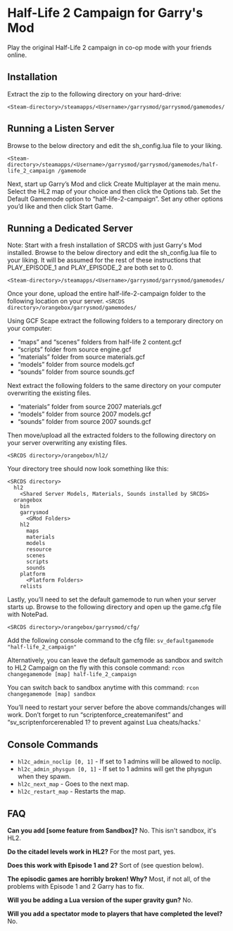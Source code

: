 # Half-Life 2 Campaign for Garry's Mod
Play the original Half-Life 2 campaign in co-op mode with your friends online.

## Installation
Extract the zip to the following directory on your hard-drive:

`<Steam-directory>/steamapps/<Username>/garrysmod/garrysmod/gamemodes/`

## Running a Listen Server
Browse to the below directory and edit the sh_config.lua file to your liking.

`<Steam-directory>/steamapps/<Username>/garrysmod/garrysmod/gamemodes/half-life_2_campaign
/gamemode`

Next, start up Garry’s Mod and click Create Multiplayer at the main menu. Select the HL2 map of your choice and then click the Options tab. Set the Default Gamemode option to “half-life-2-campaign”. Set any other options you’d like and then click Start Game.

## Running a Dedicated Server
Note: Start with a fresh installation of SRCDS with just Garry's Mod installed.
Browse to the below directory and edit the sh_config.lua file to your liking. It will be assumed for the rest of these instructions that PLAY_EPISODE_1 and PLAY_EPISODE_2 are both set to 0.

`<Steam-directory>/steamapps/<Username>/garrysmod/garrysmod/gamemodes/`

Once your done, upload the entire half-life-2-campaign folder to the following location on your server.
`<SRCDS directory>/orangebox/garrysmod/gamemodes/`

Using GCF Scape extract the following folders to a temporary directory on your computer:
- “maps” and “scenes” folders from half-life 2 content.gcf
- “scripts” folder from source engine.gcf
- “materials” folder from source materials.gcf
- “models” folder from source models.gcf
- “sounds” folder from source sounds.gcf

Next extract the following folders to the same directory on your computer overwriting the existing files.
- “materials” folder from source 2007 materials.gcf
- “models” folder from source 2007 models.gcf
- “sounds” folder from source 2007 sounds.gcf

Then move/upload all the extracted folders to the following directory on your server overwriting any existing files.

`<SRCDS directory>/orangebox/hl2/`

Your directory tree should now look something like this:

``` 
<SRCDS directory>
  hl2
    <Shared Server Models, Materials, Sounds installed by SRCDS>
  orangebox
    bin
    garrysmod
      <GMod Folders>
    hl2
      maps
      materials
      models
      resource
      scenes
      scripts
      sounds
    platform
      <Platform Folders>
    relists
```

Lastly, you’ll need to set the default gamemode to run when your server starts up. Browse to the following directory and open up the game.cfg file with NotePad.

`<SRCDS directory>/orangebox/garrysmod/cfg/`

Add the following console command to the cfg file:
`sv_defaultgamemode "half-life_2_campaign"`

Alternatively, you can leave the default gamemode as sandbox and switch to HL2 Campaign on the fly with this console command:
`rcon changegamemode [map] half-life_2_campaign`

You can switch back to sandbox anytime with this command:
`rcon changegamemode [map] sandbox`

You’ll need to restart your server before the above commands/changes will work. Don’t forget to run “scriptenforce_createmanifest” and “sv_scriptenforcerenabled 1? to prevent against Lua cheats/hacks.'

## Console Commands
- `hl2c_admin_noclip [0, 1]` - If set to 1 admins will be allowed to noclip.
- `hl2c_admin_physgun [0, 1]` - If set to 1 admins will get the physgun when they spawn.
- `hl2c_next_map` - Goes to the next map.
- `hl2c_restart_map` - Restarts the map.

## FAQ

**Can you add [some feature from Sandbox]?**
No. This isn't sandbox, it's HL2.

**Do the citadel levels work in HL2?**
For the most part, yes.

**Does this work with Episode 1 and 2?**
Sort of (see question below).

**The episodic games are horribly broken! Why?**
Most, if not all, of the problems with Episode 1 and 2 Garry has to fix.

**Will you be adding a Lua version of the super gravity gun?**
No.

**Will you add a spectator mode to players that have completed the level?**
No.
